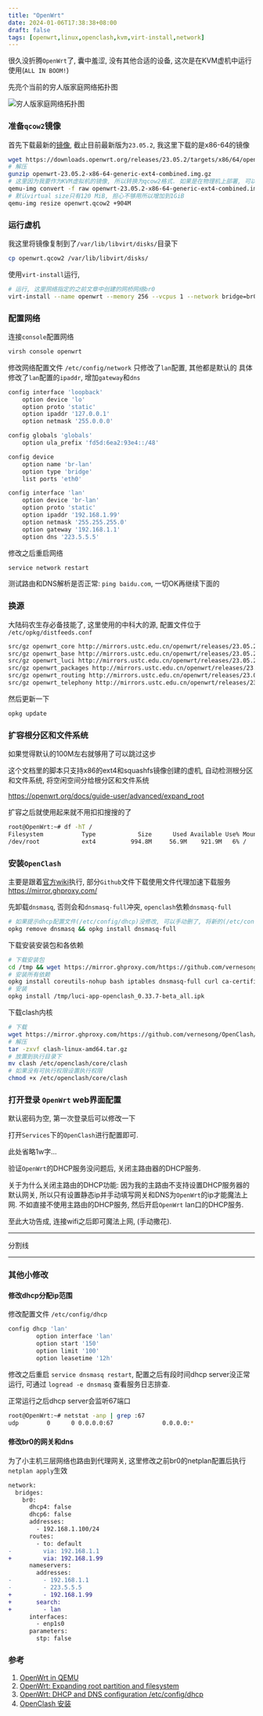 ```yaml
---
title: "OpenWrt"
date: 2024-01-06T17:38:38+08:00
draft: false
tags: [openwrt,linux,openclash,kvm,virt-install,network]
---
```


很久没折腾`OpenWrt`了, 囊中羞涩, 没有其他合适的设备, 这次是在KVM虚机中运行使用(`ALL IN BOOM!`)

先亮个当前的穷人版家庭网络拓扑图

![穷人版家庭网络拓扑图](/posts/linux/imgs/home-network-topology-diagram.svg)

### 准备`qcow2`镜像

首先下载最新的[镜像](https://mirror-01.infra.openwrt.org/releases/), 截止目前最新版为`23.05.2`, 我这里下载的是x86-64的镜像

```bash
wget https://downloads.openwrt.org/releases/23.05.2/targets/x86/64/openwrt-23.05.2-x86-64-generic-ext4-combined.img.gz
# 解压
gunzip openwrt-23.05.2-x86-64-generic-ext4-combined.img.gz
# 这里因为我要作为KVM虚拟机的镜像, 所以转换为qcow2格式. 如果是在物理机上部署, 可以直接直接刷到U盘上.
qemu-img convert -f raw openwrt-23.05.2-x86-64-generic-ext4-combined.img -O qcow2 openwrt.qcow2
# 默认virtual size只有120 MiB, 担心不够用所以增加到1GiB
qemu-img resize openwrt.qcow2 +904M
```

### 运行虚机

我这里将镜像复制到了`/var/lib/libvirt/disks/`目录下

```bash
cp openwrt.qcow2 /var/lib/libvirt/disks/
```

使用`virt-install`运行, 

```bash
# 运行, 这里网络指定的之前文章中创建的网桥网络br0
virt-install --name openwrt --memory 256 --vcpus 1 --network bridge=br0,model=e1000 --disk path=/var/lib/libvirt/disks/openwrt.qcow2,bus=ide --import --autostart --osinfo detect=on,require=off --graphics vnc,listen=0.0.0.0 --noautoconsole
```

### 配置网络

连接`console`配置网络

```bash
virsh console openwrt
```

修改网络配置文件 `/etc/config/network`
只修改了`lan`配置, 其他都是默认的
具体修改了`lan`配置的`ipaddr`, 增加`gateway`和`dns`

```bash
config interface 'loopback'
	option device 'lo'
	option proto 'static'
	option ipaddr '127.0.0.1'
	option netmask '255.0.0.0'

config globals 'globals'
	option ula_prefix 'fd5d:6ea2:93e4::/48'

config device
	option name 'br-lan'
	option type 'bridge'
	list ports 'eth0'

config interface 'lan'
	option device 'br-lan'
	option proto 'static'
	option ipaddr '192.168.1.99'
	option netmask '255.255.255.0'
	option gateway '192.168.1.1'
	option dns '223.5.5.5'
```

修改之后重启网络

```bash
service network restart
```

测试路由和DNS解析是否正常: `ping baidu.com`, 一切OK再继续下面的

### 换源

大陆码农生存必备技能了, 这里使用的中科大的源, 配置文件位于 `/etc/opkg/distfeeds.conf`

```bash
src/gz openwrt_core http://mirrors.ustc.edu.cn/openwrt/releases/23.05.2/targets/x86/64/packages
src/gz openwrt_base http://mirrors.ustc.edu.cn/openwrt/releases/23.05.2/packages/x86_64/base
src/gz openwrt_luci http://mirrors.ustc.edu.cn/openwrt/releases/23.05.2/packages/x86_64/luci
src/gz openwrt_packages http://mirrors.ustc.edu.cn/openwrt/releases/23.05.2/packages/x86_64/packages
src/gz openwrt_routing http://mirrors.ustc.edu.cn/openwrt/releases/23.05.2/packages/x86_64/routing
src/gz openwrt_telephony http://mirrors.ustc.edu.cn/openwrt/releases/23.05.2/packages/x86_64/telephony
```

然后更新一下

```bash
opkg update
```

### 扩容根分区和文件系统

如果觉得默认的100M左右就够用了可以跳过这步

这个文档里的脚本只支持x86的ext4和squashfs镜像创建的虚机, 自动检测根分区和文件系统, 将空闲空间分给根分区和文件系统

https://openwrt.org/docs/guide-user/advanced/expand_root

扩容之后就使用起来就不用扣扣搜搜的了

```bash
root@OpenWrt:~# df -hT /
Filesystem           Type            Size      Used Available Use% Mounted on
/dev/root            ext4          994.8M     56.9M    921.9M   6% /
```

### 安装`OpenClash`

主要是跟着[官方wiki](https://github.com/vernesong/OpenClash/wiki/%E5%AE%89%E8%A3%85)执行, 部分`Github`文件下载使用文件代理加速下载服务 https://mirror.ghproxy.com/

先卸载`dnsmasq`, 否则会和`dnsmasq-full`冲突, `openclash`依赖`dnsmasq-full`

```bash
# 如果提示dhcp配置文件(/etc/config/dhcp)没修改, 可以手动删了, 将新的(/etc/config/dhcp.bak)覆盖过去
opkg remove dnsmasq && opkg install dnsmasq-full
```

下载安装安装包和各依赖

```bash
# 下载安装包
cd /tmp && wget https://mirror.ghproxy.com/https://github.com/vernesong/OpenClash/releases/download/v0.45.157-beta/luci-app-openclash_0.45.157-beta_all.ipk
# 安装所有依赖
opkg install coreutils-nohup bash iptables dnsmasq-full curl ca-certificates ipset ip-full iptables-mod-tproxy iptables-mod-extra libcap libcap-bin ruby ruby-yaml kmod-tun kmod-inet-diag unzip luci-compat luci luci-base
# 安装
opkg install /tmp/luci-app-openclash_0.33.7-beta_all.ipk
```

下载clash内核

```bash
# 下载
wget https://mirror.ghproxy.com/https://github.com/vernesong/OpenClash/releases/download/Clash/clash-linux-amd64.tar.gz
# 解压
tar -zxvf clash-linux-amd64.tar.gz
# 放置到执行目录下
mv clash /etc/openclash/core/clash
# 如果没有可执行权限设置执行权限
chmod +x /etc/openclash/core/clash
```

### 打开登录 `OpenWrt` web界面配置

默认密码为空, 第一次登录后可以修改一下

打开`Services`下的`OpenClash`进行配置即可.

此处省略1w字...

验证`OpenWrt`的DHCP服务没问题后, 关闭主路由器的DHCP服务.

关于为什么关闭主路由的DHCP功能: 因为我的主路由不支持设置DHCP服务器的默认网关, 所以只有设置静态ip并手动填写网关和DNS为`OpenWrt`的ip才能魔法上网. 不如直接不使用主路由的DHCP服务, 然后开启`OpenWrt` lan口的DHCP服务.

至此大功告成, 连接wifi之后即可魔法上网, (手动撒花).


---

分割线

---

### 其他小修改

#### 修改dhcp分配ip范围

修改配置文件 `/etc/config/dhcp`

```bash
config dhcp 'lan'
        option interface 'lan'
        option start '150'
        option limit '100'
        option leasetime '12h'
```

修改之后重启 `service dnsmasq restart`, 配置之后有段时间dhcp server没正常运行, 可通过 `logread -e dnsmasq` 查看服务日志排查.

正常运行之后dhcp server会监听67端口

```bash
root@OpenWrt:~# netstat -anp | grep :67
udp        0      0 0.0.0.0:67              0.0.0.0:*                           27573/dnsmasq
```

#### 修改br0的网关和dns

为了小主机三层网络也路由到代理网关, 这里修改之前br0的netplan配置后执行`netplan apply`生效


```diff
network:
  bridges:
    br0:
      dhcp4: false
      dhcp6: false
      addresses:
        - 192.168.1.100/24
      routes:
        - to: default
-         via: 192.168.1.1
+         via: 192.168.1.99
      nameservers:
        addresses: 
-         - 192.168.1.1
-         - 223.5.5.5
+         - 192.168.1.99
+       search:
+         - lan
      interfaces:
        - enp1s0
      parameters:
        stp: false
```

### 参考

1. [OpenWrt in QEMU](https://openwrt.org/docs/guide-user/virtualization/qemu#virtualization_proper)
2. [OpenWrt: Expanding root partition and filesystem](https://openwrt.org/docs/guide-user/advanced/expand_root)
3. [OpenWrt: DHCP and DNS configuration /etc/config/dhcp](https://openwrt.org/docs/guide-user/base-system/dhcp)
4. [OpenClash 安装](https://github.com/vernesong/OpenClash/wiki/%E5%AE%89%E8%A3%85)